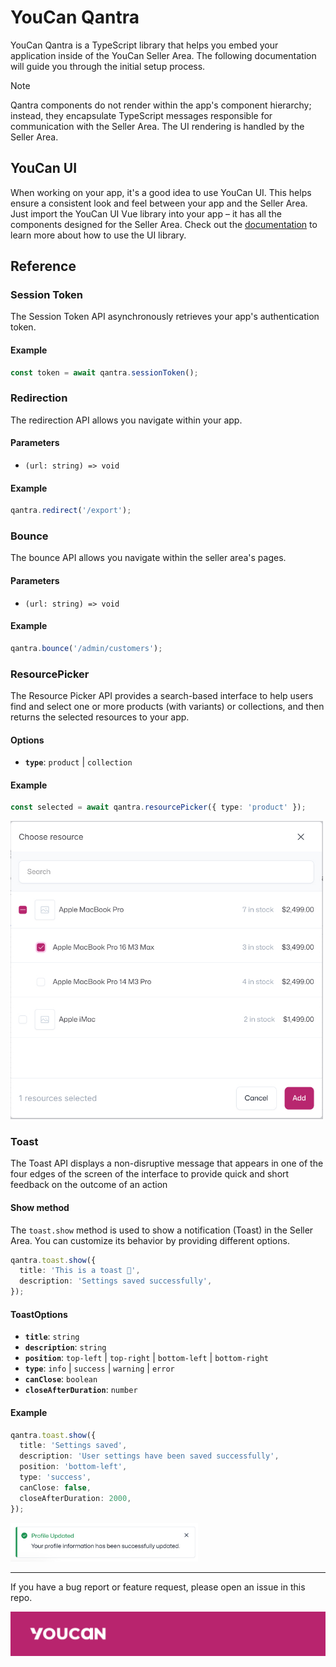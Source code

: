 # YouCan Qantra

YouCan Qantra is a TypeScript library that helps you embed your application inside of the YouCan Seller Area. The following documentation will guide you through the initial setup process.

> [!Note]
> Qantra components do not render within the app's component hierarchy; instead, they encapsulate TypeScript messages responsible for communication with the Seller Area. The UI rendering is handled by the Seller Area.

## YouCan UI

When working on your app, it's a good idea to use YouCan UI. This helps ensure a consistent look and feel between your app and the Seller Area. Just import the YouCan UI Vue library into your app – it has all the components designed for the Seller Area. Check out the [documentation](https://developer.youcan.shop/youcan-ui/) to learn more about how to use the UI library.

## Reference

### Session Token

The Session Token API asynchronously retrieves your app's authentication token.

#### Example

```ts
const token = await qantra.sessionToken();
```

### Redirection

The redirection API allows you navigate within your app.

#### Parameters

- `(url: string) => void`

#### Example

```ts
qantra.redirect('/export');
```

### Bounce

The bounce API allows you navigate within the seller area's pages.

#### Parameters

- `(url: string) => void`

#### Example

```ts
qantra.bounce('/admin/customers');
```

### ResourcePicker

The Resource Picker API provides a search-based interface to help users find and select one or more products (with variants) or collections, and then returns the selected resources to your app.

#### Options

- **`type`**: `product` | `collection`

#### Example

```ts
const selected = await qantra.resourcePicker({ type: 'product' });
```

<img src="assets/resource-picker.jpg" width="500" />

### Toast

The Toast API displays a non-disruptive message that appears in one of the four edges of the screen of the interface to provide quick and short feedback on the outcome of an action

#### Show method

The `toast.show` method is used to show a notification (Toast) in the Seller Area. You can customize its behavior by providing different options.

```ts
qantra.toast.show({
  title: 'This is a toast 🍞',
  description: 'Settings saved successfully',
});
```

#### ToastOptions

- **`title`**: `string`
- **`description`**: `string`
- **`position`**: `top-left` | `top-right` | `bottom-left` | `bottom-right`
- **`type`**: `info` | `success` | `warning` | `error`
- **`canClose`**: `boolean`
- **`closeAfterDuration`**: `number`

#### Example

```ts
qantra.toast.show({
  title: 'Settings saved',
  description: 'User settings have been saved successfully',
  position: 'bottom-left',
  type: 'success',
  canClose: false,
  closeAfterDuration: 2000,
});
```

<img src="assets/toast.jpg" width="300" />

---

If you have a bug report or feature request, please open an issue in this repo.

![YouCan](/assets/banner.jpg)
